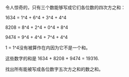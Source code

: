 令人惊奇的，只有三个数能够写成它们各位数的四次方之和：

1634 = 1^4 + 6^4 + 3^4 + 4^4

8208 = 8^4 + 2^4 + 0^4 + 8^4

9474 = 9^4 + 4^4 + 7^4 + 4^4

1 = 1^4没有被算作在内因为它不是一个和。

这些数字的和是 1634 + 8208 + 9474 = 19316.

找出所有能被写成各位数字五次方之和的数之和。
